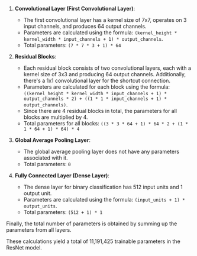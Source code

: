 1. **Convolutional Layer (First Convolutional Layer)**:
   - The first convolutional layer has a kernel size of 7x7, operates on 3 input channels, and produces 64 output channels.
   - Parameters are calculated using the formula: `(kernel_height * kernel_width * input_channels + 1) * output_channels`.
   - Total parameters: `(7 * 7 * 3 + 1) * 64`

2. **Residual Blocks**:
   - Each residual block consists of two convolutional layers, each with a kernel size of 3x3 and producing 64 output channels. Additionally, there's a 1x1 convolutional layer for the shortcut connection.
   - Parameters are calculated for each block using the formula: `((kernel_height * kernel_width * input_channels + 1) * output_channels * 2) + ((1 * 1 * input_channels + 1) * output_channels)`.
   - Since there are 4 residual blocks in total, the parameters for all blocks are multiplied by 4.
   - Total parameters for all blocks: `((3 * 3 * 64 + 1) * 64 * 2 + (1 * 1 * 64 + 1) * 64) * 4`

3. **Global Average Pooling Layer**:
   - The global average pooling layer does not have any parameters associated with it.
   - Total parameters: `0`

4. **Fully Connected Layer (Dense Layer)**:
   - The dense layer for binary classification has 512 input units and 1 output unit.
   - Parameters are calculated using the formula: `(input_units + 1) * output_units`.
   - Total parameters: `(512 + 1) * 1`

Finally, the total number of parameters is obtained by summing up the parameters from all layers.

These calculations yield a total of 11,191,425 trainable parameters in the ResNet model.
